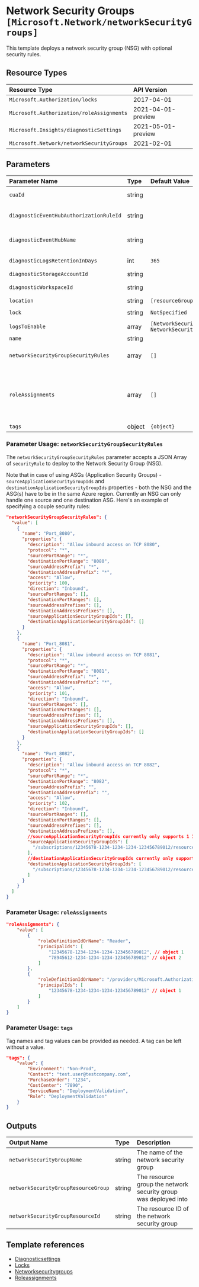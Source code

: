 # Network Security Groups `[Microsoft.Network/networkSecurityGroups]`

This template deploys a network security group (NSG) with optional security rules.

## Resource Types

| Resource Type | API Version |
| :-- | :-- |
| `Microsoft.Authorization/locks` | 2017-04-01 |
| `Microsoft.Authorization/roleAssignments` | 2021-04-01-preview |
| `Microsoft.Insights/diagnosticSettings` | 2021-05-01-preview |
| `Microsoft.Network/networkSecurityGroups` | 2021-02-01 |

## Parameters

| Parameter Name | Type | Default Value | Possible Values | Description |
| :-- | :-- | :-- | :-- | :-- |
| `cuaId` | string |  |  | Optional. Customer Usage Attribution ID (GUID). This GUID must be previously registered |
| `diagnosticEventHubAuthorizationRuleId` | string |  |  | Optional. Resource ID of the diagnostic event hub authorization rule for the Event Hubs namespace in which the event hub should be created or streamed to. |
| `diagnosticEventHubName` | string |  |  | Optional. Name of the diagnostic event hub within the namespace to which logs are streamed. Without this, an event hub is created for each log category. |
| `diagnosticLogsRetentionInDays` | int | `365` |  | Optional. Specifies the number of days that logs will be kept for; a value of 0 will retain data indefinitely. |
| `diagnosticStorageAccountId` | string |  |  | Optional. Resource ID of the diagnostic storage account. |
| `diagnosticWorkspaceId` | string |  |  | Optional. Resource ID of the diagnostic log analytics workspace. |
| `location` | string | `[resourceGroup().location]` |  | Optional. Location for all resources. |
| `lock` | string | `NotSpecified` | `[CanNotDelete, NotSpecified, ReadOnly]` | Optional. Specify the type of lock. |
| `logsToEnable` | array | `[NetworkSecurityGroupEvent, NetworkSecurityGroupRuleCounter]` | `[NetworkSecurityGroupEvent, NetworkSecurityGroupRuleCounter]` | Optional. The name of logs that will be streamed. |
| `name` | string |  |  | Required. Name of the Network Security Group. |
| `networkSecurityGroupSecurityRules` | array | `[]` |  | Optional. Array of Security Rules to deploy to the Network Security Group. When not provided, an NSG including only the built-in roles will be deployed. |
| `roleAssignments` | array | `[]` |  | Optional. Array of role assignment objects that contain the 'roleDefinitionIdOrName' and 'principalId' to define RBAC role assignments on this resource. In the roleDefinitionIdOrName attribute, you can provide either the display name of the role definition, or its fully qualified ID in the following format: '/providers/Microsoft.Authorization/roleDefinitions/c2f4ef07-c644-48eb-af81-4b1b4947fb11' |
| `tags` | object | `{object}` |  | Optional. Tags of the NSG resource. |

### Parameter Usage: `networkSecurityGroupSecurityRules`

The `networkSecurityGroupSecurityRules` parameter accepts a JSON Array of `securityRule` to deploy to the Network Security Group (NSG).

Note that in case of using ASGs (Application Security Groups) - `sourceApplicationSecurityGroupIds` and `destinationApplicationSecurityGroupIds` properties - both the NSG and the ASG(s) have to be in the same Azure region. Currently an NSG can only handle one source and one destination ASG.
Here's an example of specifying a couple security rules:

```json
"networkSecurityGroupSecurityRules": {
  "value": [
    {
      "name": "Port_8080",
      "properties": {
        "description": "Allow inbound access on TCP 8080",
        "protocol": "*",
        "sourcePortRange": "*",
        "destinationPortRange": "8080",
        "sourceAddressPrefix": "*",
        "destinationAddressPrefix": "*",
        "access": "Allow",
        "priority": 100,
        "direction": "Inbound",
        "sourcePortRanges": [],
        "destinationPortRanges": [],
        "sourceAddressPrefixes": [],
        "destinationAddressPrefixes": [],
        "sourceApplicationSecurityGroupIds": [],
        "destinationApplicationSecurityGroupIds": []
      }
    },
    {
      "name": "Port_8081",
      "properties": {
        "description": "Allow inbound access on TCP 8081",
        "protocol": "*",
        "sourcePortRange": "*",
        "destinationPortRange": "8081",
        "sourceAddressPrefix": "*",
        "destinationAddressPrefix": "*",
        "access": "Allow",
        "priority": 101,
        "direction": "Inbound",
        "sourcePortRanges": [],
        "destinationPortRanges": [],
        "sourceAddressPrefixes": [],
        "destinationAddressPrefixes": [],
        "sourceApplicationSecurityGroupIds": [],
        "destinationApplicationSecurityGroupIds": []
      }
    },
    {
      "name": "Port_8082",
      "properties": {
        "description": "Allow inbound access on TCP 8082",
        "protocol": "*",
        "sourcePortRange": "*",
        "destinationPortRange": "8082",
        "sourceAddressPrefix": "",
        "destinationAddressPrefix": "",
        "access": "Allow",
        "priority": 102,
        "direction": "Inbound",
        "sourcePortRanges": [],
        "destinationPortRanges": [],
        "sourceAddressPrefixes": [],
        "destinationAddressPrefixes": [],
        //sourceApplicationSecurityGroupIds currently only supports 1 ID !
        "sourceApplicationSecurityGroupIds": [
          "/subscriptions/12345678-1234-1234-1234-123456789012/resourceGroups/<rgName>/providers/Microsoft.Network/applicationSecurityGroups/<Application Security Group Name 2>"
        ],
        //destinationApplicationSecurityGroupIds currently only supports 1 ID !
        "destinationApplicationSecurityGroupIds": [
          "/subscriptions/12345678-1234-1234-1234-123456789012/resourceGroups/<rgName>/providers/Microsoft.Network/applicationSecurityGroups/<Application Security Group Name 1>"
        ]
      }
    }
  ]
}
```

### Parameter Usage: `roleAssignments`

```json
"roleAssignments": {
    "value": [
        {
            "roleDefinitionIdOrName": "Reader",
            "principalIds": [
                "12345678-1234-1234-1234-123456789012", // object 1
                "78945612-1234-1234-1234-123456789012" // object 2
            ]
        },
        {
            "roleDefinitionIdOrName": "/providers/Microsoft.Authorization/roleDefinitions/c2f4ef07-c644-48eb-af81-4b1b4947fb11",
            "principalIds": [
                "12345678-1234-1234-1234-123456789012" // object 1
            ]
        }
    ]
}
```

### Parameter Usage: `tags`

Tag names and tag values can be provided as needed. A tag can be left without a value.

```json
"tags": {
    "value": {
        "Environment": "Non-Prod",
        "Contact": "test.user@testcompany.com",
        "PurchaseOrder": "1234",
        "CostCenter": "7890",
        "ServiceName": "DeploymentValidation",
        "Role": "DeploymentValidation"
    }
}
```

## Outputs

| Output Name | Type | Description |
| :-- | :-- | :-- |
| `networkSecurityGroupName` | string | The name of the network security group |
| `networkSecurityGroupResourceGroup` | string | The resource group the network security group was deployed into |
| `networkSecurityGroupResourceId` | string | The resource ID of the network security group |

## Template references

- [Diagnosticsettings](https://docs.microsoft.com/en-us/azure/templates/Microsoft.Insights/2021-05-01-preview/diagnosticSettings)
- [Locks](https://docs.microsoft.com/en-us/azure/templates/Microsoft.Authorization/2017-04-01/locks)
- [Networksecuritygroups](https://docs.microsoft.com/en-us/azure/templates/Microsoft.Network/2021-02-01/networkSecurityGroups)
- [Roleassignments](https://docs.microsoft.com/en-us/azure/templates/Microsoft.Authorization/2021-04-01-preview/roleAssignments)
